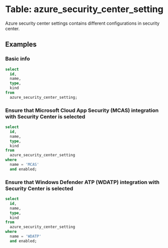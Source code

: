 # Table: azure_security_center_setting

Azure security center settings contains different configurations in security center.

## Examples

### Basic info

```sql
select
  id,
  name,
  type,
  kind
from
  azure_security_center_setting;
```

### Ensure that Microsoft Cloud App Security (MCAS) integration with Security Center is selected

```sql
select
  id,
  name,
  type,
  kind
from
  azure_security_center_setting
where
  name = 'MCAS'
  and enabled;
```

### Ensure that Windows Defender ATP (WDATP) integration with Security Center is selected

```sql
select
  id,
  name,
  type,
  kind
from
  azure_security_center_setting
where
  name = 'WDATP'
  and enabled;
```
